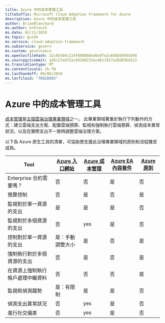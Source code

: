 ```yaml
---
title: Azure 中的成本管理工具
titleSuffix: Microsoft Cloud Adoption Framework for Azure
description: Azure 中的成本管理工具
author: BrianBlanchard
ms.author: brblanch
ms.date: 02/11/2019
ms.topic: guide
ms.service: cloud-adoption-framework
ms.subservice: govern
ms.custom: governance
ms.openlocfilehash: 32c05e04c224f88008ded6e9fe2c69bb6095d346
ms.sourcegitcommit: a26c27ed72ac89198231ec4b11917a20d03bd222
ms.translationtype: MT
ms.contentlocale: zh-TW
ms.lasthandoff: 09/06/2019
ms.locfileid: "70828093"
---
```

# <a name="cost-management-tools-in-azure"></a>Azure 中的成本管理工具

[成本管理](./index.md)是[五個雲端治理專業領域](../governance-disciplines.md)之一。 此專業領域著重於執行下列動作的方式：建立雲端支出方案、配置雲端預算、監視和強制執行雲端預算、偵測成本異常狀況，以及在實際支出不一致時調整雲端治理方案。

以下為 Azure 原生工具的清單，可協助使支援此治理專業領域的原則和流程臻至成熟。

| Tool | [Azure 入口網站](https://azure.microsoft.com/features/azure-portal)  | [Azure 成本管理](/azure/cost-management/overview-cost-mgt)  | [Azure EA 內容套件](/power-bi/service-connect-to-azure-enterprise)  | [Azure 原則](/azure/governance/policy/overview) |
|---------|---------|---------|---------|---------|
|Enterprise 合約需要嗎？     | 否         | 否         | 是         | 否         |
|預算控制     | 否         | 是         | 否         | 是         |
|監視對於單一資源的支出    | 是         | 是         | 是         | 否         |
|監視對於多個資源的支出    | 否         | yes        | 是         | 否         |
|控制對於單一資源的支出     | 是：手動調整大小         | 是         | 否         | 是         |
|強制執行對於多個資源的支出    | 否         | 是         | 否         | 是         |
|在資源上強制執行帳戶處理中繼資料    | 否         | 否         | 否         | 是         |
|監視和偵測趨勢     | 是：有限制         | 是        | 是         | 否         |
|偵測支出異常狀況     | 否         | yes        | 是         | 否        |
|進行社交偏差     | 否        | yes        | 是        | 否        |
